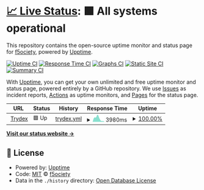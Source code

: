# [📈 Live Status](https://f5ociety.github.io/trydex_uptime): <!--live status--> **🟩 All systems operational**

This repository contains the open-source uptime monitor and status page for [f5ociety](https://f5ociety.github.io/trydex_uptime), powered by [Upptime](https://github.com/upptime/upptime).

[![Uptime CI](https://github.com/f5ociety/trydex_uptime/workflows/Uptime%20CI/badge.svg)](https://github.com/f5ociety/trydex_uptime/actions?query=workflow%3A%22Uptime+CI%22)
[![Response Time CI](https://github.com/f5ociety/trydex_uptime/workflows/Response%20Time%20CI/badge.svg)](https://github.com/f5ociety/trydex_uptime/actions?query=workflow%3A%22Response+Time+CI%22)
[![Graphs CI](https://github.com/f5ociety/trydex_uptime/workflows/Graphs%20CI/badge.svg)](https://github.com/f5ociety/trydex_uptime/actions?query=workflow%3A%22Graphs+CI%22)
[![Static Site CI](https://github.com/f5ociety/trydex_uptime/workflows/Static%20Site%20CI/badge.svg)](https://github.com/f5ociety/trydex_uptime/actions?query=workflow%3A%22Static+Site+CI%22)
[![Summary CI](https://github.com/f5ociety/trydex_uptime/workflows/Summary%20CI/badge.svg)](https://github.com/f5ociety/trydex_uptime/actions?query=workflow%3A%22Summary+CI%22)

With [Upptime](https://upptime.js.org), you can get your own unlimited and free uptime monitor and status page, powered entirely by a GitHub repository. We use [Issues](https://github.com/f5ociety/trydex_uptime/issues) as incident reports, [Actions](https://github.com/f5ociety/trydex_uptime/actions) as uptime monitors, and [Pages](https://f5ociety.github.io/trydex_uptime) for the status page.

<!--start: status pages-->
<!-- This summary is generated by Upptime (https://github.com/upptime/upptime) -->
<!-- Do not edit this manually, your changes will be overwritten -->
<!-- prettier-ignore -->
| URL | Status | History | Response Time | Uptime |
| --- | ------ | ------- | ------------- | ------ |
| <img alt="" src="https://favicons.githubusercontent.com/trydex.tk" height="13"> [Trydex](https://trydex.tk) | 🟩 Up | [trydex.yml](https://github.com/f5ociety/trydex_uptime/commits/HEAD/history/trydex.yml) | <details><summary><img alt="Response time graph" src="./graphs/trydex/response-time-week.png" height="20"> 3980ms</summary><br><a href="https://f5ociety.github.io/trydex_uptime/history/trydex"><img alt="Response time 3507" src="https://img.shields.io/endpoint?url=https%3A%2F%2Fraw.githubusercontent.com%2Ff5ociety%2Ftrydex_uptime%2FHEAD%2Fapi%2Ftrydex%2Fresponse-time.json"></a><br><a href="https://f5ociety.github.io/trydex_uptime/history/trydex"><img alt="24-hour response time 710" src="https://img.shields.io/endpoint?url=https%3A%2F%2Fraw.githubusercontent.com%2Ff5ociety%2Ftrydex_uptime%2FHEAD%2Fapi%2Ftrydex%2Fresponse-time-day.json"></a><br><a href="https://f5ociety.github.io/trydex_uptime/history/trydex"><img alt="7-day response time 3980" src="https://img.shields.io/endpoint?url=https%3A%2F%2Fraw.githubusercontent.com%2Ff5ociety%2Ftrydex_uptime%2FHEAD%2Fapi%2Ftrydex%2Fresponse-time-week.json"></a><br><a href="https://f5ociety.github.io/trydex_uptime/history/trydex"><img alt="30-day response time 3507" src="https://img.shields.io/endpoint?url=https%3A%2F%2Fraw.githubusercontent.com%2Ff5ociety%2Ftrydex_uptime%2FHEAD%2Fapi%2Ftrydex%2Fresponse-time-month.json"></a><br><a href="https://f5ociety.github.io/trydex_uptime/history/trydex"><img alt="1-year response time 3507" src="https://img.shields.io/endpoint?url=https%3A%2F%2Fraw.githubusercontent.com%2Ff5ociety%2Ftrydex_uptime%2FHEAD%2Fapi%2Ftrydex%2Fresponse-time-year.json"></a></details> | <details><summary><a href="https://f5ociety.github.io/trydex_uptime/history/trydex">100.00%</a></summary><a href="https://f5ociety.github.io/trydex_uptime/history/trydex"><img alt="All-time uptime 99.90%" src="https://img.shields.io/endpoint?url=https%3A%2F%2Fraw.githubusercontent.com%2Ff5ociety%2Ftrydex_uptime%2FHEAD%2Fapi%2Ftrydex%2Fuptime.json"></a><br><a href="https://f5ociety.github.io/trydex_uptime/history/trydex"><img alt="24-hour uptime 100.00%" src="https://img.shields.io/endpoint?url=https%3A%2F%2Fraw.githubusercontent.com%2Ff5ociety%2Ftrydex_uptime%2FHEAD%2Fapi%2Ftrydex%2Fuptime-day.json"></a><br><a href="https://f5ociety.github.io/trydex_uptime/history/trydex"><img alt="7-day uptime 100.00%" src="https://img.shields.io/endpoint?url=https%3A%2F%2Fraw.githubusercontent.com%2Ff5ociety%2Ftrydex_uptime%2FHEAD%2Fapi%2Ftrydex%2Fuptime-week.json"></a><br><a href="https://f5ociety.github.io/trydex_uptime/history/trydex"><img alt="30-day uptime 99.90%" src="https://img.shields.io/endpoint?url=https%3A%2F%2Fraw.githubusercontent.com%2Ff5ociety%2Ftrydex_uptime%2FHEAD%2Fapi%2Ftrydex%2Fuptime-month.json"></a><br><a href="https://f5ociety.github.io/trydex_uptime/history/trydex"><img alt="1-year uptime 99.90%" src="https://img.shields.io/endpoint?url=https%3A%2F%2Fraw.githubusercontent.com%2Ff5ociety%2Ftrydex_uptime%2FHEAD%2Fapi%2Ftrydex%2Fuptime-year.json"></a></details>

<!--end: status pages-->

[**Visit our status website →**](https://f5ociety.github.io/trydex_uptime)

## 📄 License

- Powered by: [Upptime](https://github.com/upptime/upptime)
- Code: [MIT](./LICENSE) © [f5ociety](https://f5ociety.github.io/trydex_uptime)
- Data in the `./history` directory: [Open Database License](https://opendatacommons.org/licenses/odbl/1-0/)
